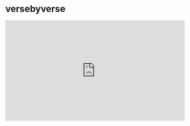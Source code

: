 
# versebyverse

<div>
  <iframe 
          width="560" 
          height="315" 
          src="https://www.youtube.com/embed/K7Ztd_EVtt4?controls=0" 
          title="YouTube video player" 
          frameborder="0"        
          allow="accelerometer; autoplay; clipboard-write; encrypted-media; gyroscope; picture-in-picture; web-share" allowfullscreen>
  </iframe>
</div>
